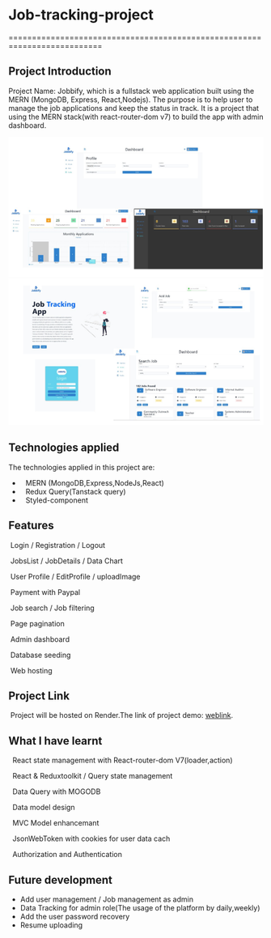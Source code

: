 # Job-tracking-project

==========================================================================

## Project Introduction

Project Name: Jobbify, which is a fullstack web application
built using the MERN (MongoDB, Express, React,Nodejs).
The purpose is to help user to manage the job applications and keep the status in track.
It is a project that using the MERN stack(with react-router-dom v7) to build the app with admin dashboard.

![intro](frontend/public/Job-app.jpg)
![Pages](frontend/public/jobapp.jpg)

## Technologies applied

The technologies applied in this project are:

-   ⠀MERN (MongoDB,Express,NodeJs,React)
-   ⠀Redux Query(Tanstack query)
-   ⠀Styled-component

## Features

&nbsp;Login / Registration / Logout

&nbsp;JobsList / JobDetails / Data Chart

&nbsp;User Profile / EditProfile / uploadImage

&nbsp;Payment with Paypal

&nbsp;Job search / Job filtering

&nbsp;Page pagination

&nbsp;Admin dashboard

&nbsp;Database seeding

&nbsp;Web hosting

## Project Link

&nbsp;Project will be hosted on Render.The link of project demo: [weblink](https://job-tracking-idhm.onrender.com/dashboard).

## What I have learnt

&nbsp; React state management with React-router-dom V7(loader,action)

&nbsp; React & Reduxtoolkit / Query state management

&nbsp; Data Query with MOGODB

&nbsp; Data model design

&nbsp; MVC Model enhancemant

&nbsp; JsonWebToken with cookies for user data cach

&nbsp; Authorization and Authentication

## Future development

-   Add user management / Job management as admin
-   Data Tracking for admin role(The usage of the platform by daily,weekly)
-   Add the user password recovery
-   Resume uploading
